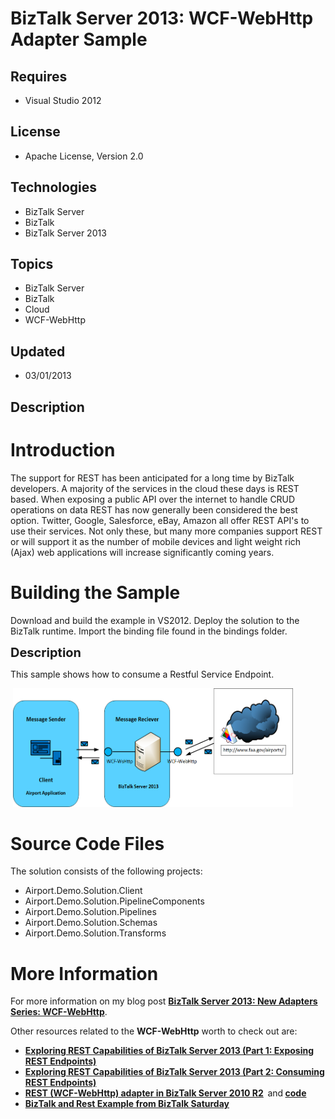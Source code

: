 # BizTalk Server 2013: WCF-WebHttp Adapter Sample
## Requires
- Visual Studio 2012
## License
- Apache License, Version 2.0
## Technologies
- BizTalk Server
- BizTalk
- BizTalk Server 2013
## Topics
- BizTalk Server
- BizTalk
- Cloud
- WCF-WebHttp
## Updated
- 03/01/2013
## Description

<h1>Introduction</h1>
<p>The support for REST has been anticipated for a long time by BizTalk developers. A majority of the services in the cloud these days is REST based. When exposing a public API over the internet to handle CRUD operations on data REST has now generally been
 considered the best option. Twitter, Google, Salesforce, eBay, Amazon all offer REST API's to use their services. Not only these, but many more companies support REST or will support it as the number of mobile devices and light weight rich (Ajax) web applications
 will increase significantly coming years.</p>
<h1><span>Building the Sample</span></h1>
<p>Download and build the example in VS2012. Deploy the solution to the BizTalk runtime. Import the binding file found in the bindings folder.</p>
<p><span style="font-size:20px; font-weight:bold">Description</span></p>
<p>This sample shows how to consume a Restful Service Endpoint.</p>
<p>&nbsp;<img id="76829" src="76829-rest.png" alt="" width="448" height="190"><a href="file:///C:/Users/Steef-Jan/AppData/Local/Temp/WindowsLiveWriter1286139640/supfiles4F3C4E3/image4.png"></a></p>
<h1><span>Source Code Files</span></h1>
<p>The solution consists of the following projects:</p>
<ul>
<li>Airport.Demo.Solution.Client </li><li>Airport.Demo.Solution.PipelineComponents </li><li>Airport.Demo.Solution.Pipelines </li><li>Airport.Demo.Solution.Schemas </li><li>Airport.Demo.Solution.Transforms </li></ul>
<h1>More Information</h1>
<p>For more information on my blog post <strong><a href="http://soa-thoughts.blogspot.nl/2013/03/biztalk-server-2013-new-adapters-series.html" target="_blank">BizTalk Server 2013: New Adapters Series: WCF-WebHttp</a></strong>.</p>
<p>Other resources related to the <strong>WCF-WebHttp</strong> worth to check out are:</p>
<ul>
<li><strong><a href="http://seroter.wordpress.com/2012/11/12/exploring-rest-capabilities-of-biztalk-server-2013-part-1-exposing-rest-endpoints/">Exploring REST Capabilities of BizTalk Server 2013 (Part 1: Exposing REST Endpoints)</a></strong>
</li><li><strong><a href="http://seroter.wordpress.com/2012/11/19/exploring-rest-capabilities-of-biztalk-server-2013-part-2-consuming-rest-endpoints/">Exploring REST Capabilities of BizTalk Server 2013 (Part 2: Consuming REST Endpoints)</a></strong>
</li><li><a href="http://blogs.biztalk360.com/rest-wcf-webhttp-adapter-in-biztalk-server-2010-r2/"><strong>REST (WCF-WebHttp) adapter in BizTalk Server 2010 R2</strong></a><strong>&nbsp;
</strong>and<strong> </strong><a href="http://code.msdn.microsoft.com/windowsdesktop/biztalk-2010-r2-rest-wcf-fdb2e91f"><strong>code</strong></a><strong>
</strong></li><li><strong><a href="http://connectedpawns.wordpress.com/2013/02/11/biztalk-and-rest-example-from-biztalk-saturday/">BizTalk and Rest Example from BizTalk Saturday</a></strong>
</li></ul>
